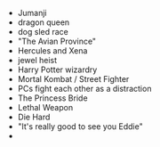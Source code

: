 - Jumanji
- dragon queen
- dog sled race
- "The Avian Province"
- Hercules and Xena
- jewel heist
- Harry Potter wizardry
- Mortal Kombat / Street Fighter
- PCs fight each other as a distraction 
- The Princess Bride
- Lethal Weapon
- Die Hard
- "It's really good to see you Eddie"
- 
